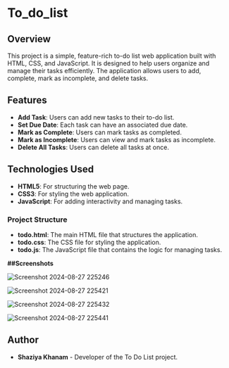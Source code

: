 # To_do_list
## Overview
This project is a simple, feature-rich to-do list web application built with HTML, CSS, and JavaScript. It is designed to help users organize and manage their tasks efficiently. The application allows users to add, complete, mark as incomplete, and delete tasks.

## Features
- **Add Task**: Users can add new tasks to their to-do list.
- **Set Due Date**: Each task can have an associated due date.
- **Mark as Complete**: Users can mark tasks as completed.
- **Mark as Incomplete**: Users can view and mark tasks as incomplete.
- **Delete All Tasks**: Users can delete all tasks at once.

## Technologies Used
- **HTML5**: For structuring the web page.
- **CSS3**: For styling the web application.
- **JavaScript**: For adding interactivity and managing tasks.

### Project Structure
- **todo.html**: The main HTML file that structures the application.
- **todo.css**: The CSS file for styling the application.
- **todo.js**: The JavaScript file that contains the logic for managing tasks.

**##Screenshots**
 
![Screenshot 2024-08-27 225246](https://github.com/user-attachments/assets/9437027b-79b6-437a-bf65-74790eb963a5)


![Screenshot 2024-08-27 225421](https://github.com/user-attachments/assets/5109a2a6-888f-46e8-a0d3-49ceca0ac606)


![Screenshot 2024-08-27 225432](https://github.com/user-attachments/assets/25cb3d40-2cfb-4fe7-9e94-0d781a73b7c3)


![Screenshot 2024-08-27 225441](https://github.com/user-attachments/assets/7a164297-527d-4252-b7bf-d6d57db1a7ac)

## Author

- **Shaziya Khanam** - Developer of the To Do List project.






 

 
